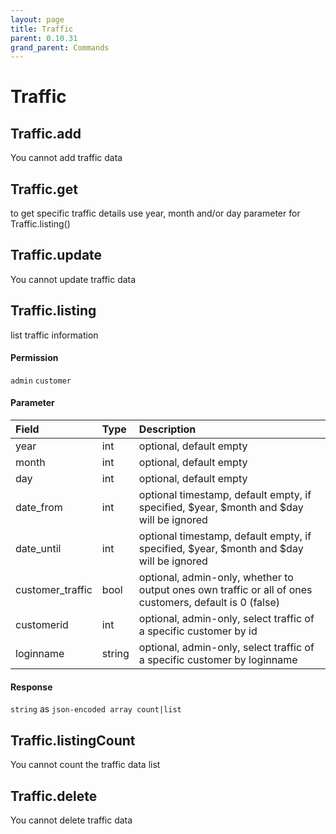 ```yaml
---
layout: page
title: Traffic
parent: 0.10.31
grand_parent: Commands
---
```


# Traffic

## Traffic.add

You cannot add traffic data

## Traffic.get

to get specific traffic details use year, month and/or day parameter for Traffic.listing()

## Traffic.update

You cannot update traffic data

## Traffic.listing

list traffic information

#### Permission

`admin` `customer`

#### Parameter

| Field | Type | Description |
| :--- | :--- | :--- |
| year | int | optional, default empty |
| month | int | optional, default empty |
| day | int | optional, default empty |
| date_from | int | optional timestamp, default empty, if specified, $year, $month and $day will be ignored |
| date_until | int | optional timestamp, default empty, if specified, $year, $month and $day will be ignored |
| customer_traffic | bool | optional, admin-only, whether to output ones own traffic or all of ones customers, default is 0 (false) |
| customerid | int | optional, admin-only, select traffic of a specific customer by id |
| loginname | string | optional, admin-only, select traffic of a specific customer by loginname |

#### Response

`string` as `json-encoded array count|list`

## Traffic.listingCount

You cannot count the traffic data list

## Traffic.delete

You cannot delete traffic data